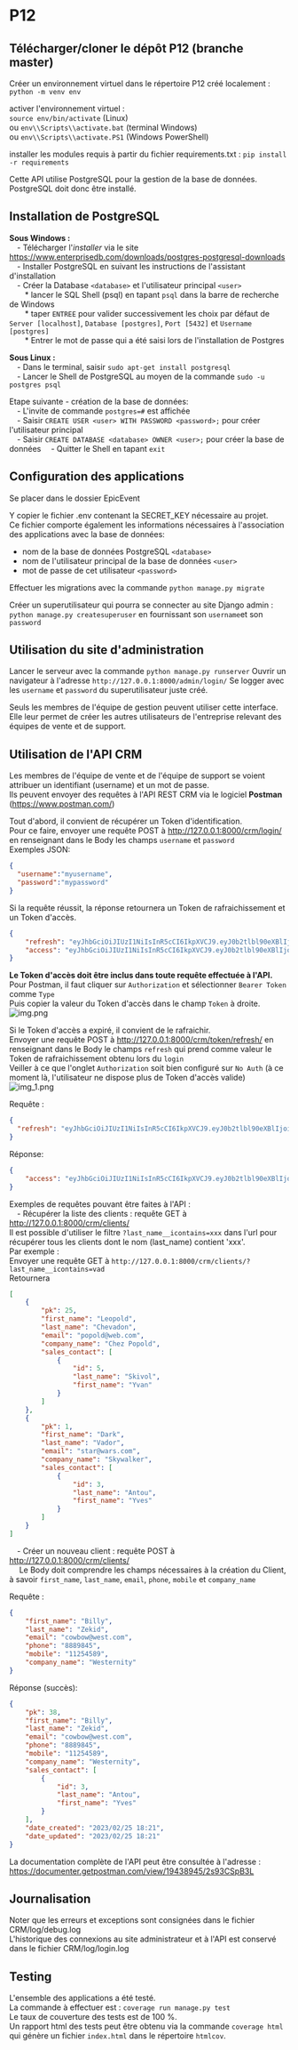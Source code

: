 # P12

## Télécharger/cloner le dépôt P12 (branche master)

Créer un environnement virtuel dans le répertoire P12 créé localement : `python -m venv env`

activer l'environnement virtuel :  
`source env/bin/activate` (Linux)  
ou `env\\Scripts\\activate.bat` (terminal Windows)  
ou `env\\Scripts\\activate.PS1` (Windows PowerShell)

installer les modules requis à partir du fichier requirements.txt : `pip install -r requirements`

Cette API utilise PostgreSQL pour la gestion de la base de données. 
PostgreSQL doit donc être installé.

## Installation de PostgreSQL

**Sous Windows :**  
&emsp;- Télécharger l'_installer_ via le site https://www.enterprisedb.com/downloads/postgres-postgresql-downloads  
&emsp;- Installer PostgreSQL en suivant les instructions de l'assistant 
d'installation  
&emsp;- Créer la Database `<database>` et l'utilisateur principal `<user>`  
&emsp;&emsp;* lancer le SQL Shell (psql) en tapant `psql` dans la barre de 
recherche de Windows  
&emsp;&emsp;* taper `ENTREE` pour valider successivement les choix par défaut de 
`Server [localhost]`, `Database [postgres]`, `Port [5432]` et `Username 
[postgres]`  
&emsp;&emsp;* Entrer le mot de passe qui a été saisi lors de l'installation de 
Postgres  
  
**Sous Linux :**  
&emsp;- Dans le terminal, saisir `sudo apt-get install postgresql`  
&emsp;- Lancer le Shell de PostgreSQL au moyen de la commande `sudo -u postgres psql`  

Etape suivante - création de la base de données:  
&emsp;- L'invite de commande `postgres=#` est affichée   
&emsp;- Saisir `CREATE USER <user> WITH PASSWORD <password>;` pour créer 
l'utilisateur principal  
&emsp;- Saisir `CREATE DATABASE <database> OWNER <user>;` pour créer la base de données
&emsp;- Quitter le Shell en tapant `exit`  

## Configuration des applications
Se placer dans le dossier EpicEvent

Y copier le fichier .env contenant la SECRET_KEY nécessaire au projet.  
Ce fichier comporte également les informations nécessaires à l'association des applications avec la base de données:  
- nom de la base de données PostgreSQL `<database>`
- nom de l'utilisateur principal de la base de données `<user>`
- mot de passe de cet utilisateur `<password>`

Effectuer les migrations avec la commande `python manage.py migrate`

Créer un superutilisateur qui pourra se connecter au site Django admin : 
`python manage.py createsuperuser` en fournissant son `username`et son 
`password` 


## Utilisation du site d'administration
Lancer le serveur avec la commande `python manage.py runserver`
Ouvrir un navigateur à l'adresse `http://127.0.0.1:8000/admin/login/`
Se logger avec les `username` et `password` du superutilisateur juste créé.


Seuls les membres de l'équipe de gestion peuvent utiliser cette interface.  
Elle leur permet de créer les autres utilisateurs de l'entreprise relevant des équipes de vente et de support.  

## Utilisation de l'API CRM

Les membres de l'équipe de vente et de l'équipe de support se voient attribuer un identifiant (username) et un mot de passe.  
Ils peuvent envoyer des requêtes à l'API REST CRM via le logiciel **Postman** (https://www.postman.com/)  

Tout d'abord, il convient de récupérer un Token d'identification.  
Pour ce faire, envoyer une requête POST à http://127.0.0.1:8000/crm/login/ en renseignant dans le Body les champs `username` et `password`  
Exemples JSON: 
```json 
{
  "username":"myusername", 
  "password":"mypassword"
}
```

Si la requête réussit, la réponse retournera un Token de rafraichissement et un Token d'accès.  
```json 
{
    "refresh": "eyJhbGciOiJIUzI1NiIsInR5cCI6IkpXVCJ9.eyJ0b2tlbl90eXBlIjoicmVmcmVzaCIsImV4cCI6MTY3NzQwMjAwMywiaWF0IjoxNjc3MzE1NjAzLCJqdGkiOiJhY2Q2MTJhOTQ0NmQ0ZmI1OTVlY2M5OTMwMmQ4ZTM3ZSIsInVzZXJfaWQiOjE2fQ.ivBzmZfoJpLgsz3kenOVZvQbq_IjqpurkitRe18y-hU",
    "access": "eyJhbGciOiJIUzI1NiIsInR5cCI6IkpXVCJ9.eyJ0b2tlbl90eXBlIjoiYWNjZXNzIiwiZXhwIjoxNjc3MzE5MjAzLCJpYXQiOjE2NzczMTU2MDMsImp0aSI6ImI0NDcyNzJjYThjMTQzMTk4MWFjMDk4ZjhhNTI3YWFmIiwidXNlcl9pZCI6MTZ9.QdkturB4OHwOtL0SBP6bYPKuQ8Q_MSL1qdtBps1Aug0"
}
```

**Le Token d'accès doit être inclus dans toute requête effectuée à l'API.**  
Pour Postman, il faut cliquer sur `Authorization` et sélectionner `Bearer Token` comme `Type`  
Puis copier la valeur du Token d'accès dans le champ `Token` à droite. 
![img.png](img.png)

Si le Token d'accès a expiré, il convient de le rafraichir.  
Envoyer une requête POST à http://127.0.0.1:8000/crm/token/refresh/ en renseignant dans le Body le champs `refresh` qui prend comme valeur le Token de rafraichissement obtenu lors du `login`  
Veiller à ce que l'onglet `Authorization` soit bien configuré sur `No Auth` (à ce moment là, l'utilisateur ne dispose plus de Token d'accès valide)  
![img_1.png](img_1.png)

Requête :
```json
{
  "refresh": "eyJhbGciOiJIUzI1NiIsInR5cCI6IkpXVCJ9.eyJ0b2tlbl90eXBlIjoicmVmcmVzaCIsImV4cCI6MTY3NzQwMjAwMywiaWF0IjoxNjc3MzE1NjAzLCJqdGkiOiJhY2Q2MTJhOTQ0NmQ0ZmI1OTVlY2M5OTMwMmQ4ZTM3ZSIsInVzZXJfaWQiOjE2fQ.ivBzmZfoJpLgsz3kenOVZvQbq_IjqpurkitRe18y-hU"
}
```

Réponse:
```json
{
    "access": "eyJhbGciOiJIUzI1NiIsInR5cCI6IkpXVCJ9.eyJ0b2tlbl90eXBlIjoiYWNjZXNzIiwiZXhwIjoxNjc3MzE5NzgwLCJpYXQiOjE2NzczMTU2MDMsImp0aSI6IjcxNDhiNjAzZTYxYTRhNTliYTI0YmVjZjQwNjAzZTdkIiwidXNlcl9pZCI6MTZ9.l-fQZof07h6vaJHMBp-Bxd5zsW7VKEdvIspDyNsHQsc"
}
```


Exemples de requêtes pouvant être faites à l'API :  
&emsp;- Récupérer la liste des clients : requête GET à http://127.0.0.1:8000/crm/clients/  
Il est possible d'utiliser le filtre `?last_name__icontains=xxx` dans l'url pour récupérer tous les clients dont le nom (last_name) contient 'xxx'.  
Par exemple :  
Envoyer une requête GET à `http://127.0.0.1:8000/crm/clients/?last_name__icontains=vad`  
Retournera  
```json
[
    {
        "pk": 25,
        "first_name": "Leopold",
        "last_name": "Chevadon",
        "email": "popold@web.com",
        "company_name": "Chez Popold",
        "sales_contact": [
            {
                "id": 5,
                "last_name": "Skivol",
                "first_name": "Yvan"
            }
        ]
    },
    {
        "pk": 1,
        "first_name": "Dark",
        "last_name": "Vador",
        "email": "star@wars.com",
        "company_name": "Skywalker",
        "sales_contact": [
            {
                "id": 3,
                "last_name": "Antou",
                "first_name": "Yves"
            }
        ]
    }
]
```
&emsp;- Créer un nouveau client : requête POST à http://127.0.0.1:8000/crm/clients/  
&emsp; Le Body doit comprendre les champs nécessaires à la création du Client, à savoir `first_name`, `last_name`, `email`, `phone`, `mobile` et `company_name`  

Requête :
```json
{
    "first_name": "Billy",
    "last_name": "Zekid",
    "email": "cowbow@west.com",
    "phone": "8889845",
    "mobile": "11254589",
    "company_name": "Westernity"
}
```

Réponse (succès):
```json
{
    "pk": 38,
    "first_name": "Billy",
    "last_name": "Zekid",
    "email": "cowbow@west.com",
    "phone": "8889845",
    "mobile": "11254589",
    "company_name": "Westernity",
    "sales_contact": [
        {
            "id": 3,
            "last_name": "Antou",
            "first_name": "Yves"
        }
    ],
    "date_created": "2023/02/25 18:21",
    "date_updated": "2023/02/25 18:21"
}
```

La documentation complète de l'API peut être consultée à l'adresse : https://documenter.getpostman.com/view/19438945/2s93CSpB3L


## Journalisation
Noter que les erreurs et exceptions sont consignées dans le fichier CRM/log/debug.log  
L'historique des connexions au site administrateur et à l'API est conservé dans le fichier CRM/log/login.log

## Testing
L'ensemble des applications a été testé.  
La commande à effectuer est : `coverage run manage.py test`  
Le taux de couverture des tests est de 100 %.  
Un rapport html des tests peut être obtenu via la commande `coverage html` qui génère un fichier `index.html` dans le répertoire `htmlcov`.  
